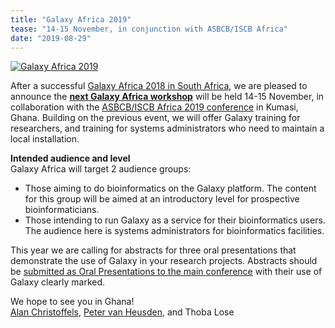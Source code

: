 ```yaml
---
title: "Galaxy Africa 2019"
tease: "14-15 November, in conjunction with ASBCB/ISCB Africa"
date: "2019-08-29"
---
```


[<img class="float-right img-responsive" style="max-width: 14rem;" src="/images/galaxy-logos/galaxy-africa-logo-big.png" alt="Galaxy Africa 2019" />](https://www.iscb.org/iscbafrica2019-ps/iscbafrica2019-worktut#galaxy)

After a successful [Galaxy Africa 2018 in South Africa](http://galaxyafrica.sanbi.ac.za/), we are pleased to announce the **[next Galaxy Africa workshop](https://www.iscb.org/iscbafrica2019-ps/iscbafrica2019-worktut#galaxy)** will be held 14-15 November, in collaboration with the [ASBCB/ISCB Africa 2019 conference](https://www.iscb.org/iscbafrica2019) in Kumasi, Ghana. Building on the previous event, we will offer Galaxy training for researchers, and training for systems administrators who need to maintain a local installation.

**Intended audience and level**<br />
Galaxy Africa will target 2 audience groups:

* Those aiming to do bioinformatics on the Galaxy platform. The content for this group will be aimed at an introductory level for prospective bioinformaticians.
* Those intending to run Galaxy as a service for their bioinformatics users. The audience here is systems administrators for bioinformatics facilities.

This year we are calling for abstracts for three oral presentations that demonstrate the use of Galaxy in your research projects. Abstracts should be [submitted as Oral Presentations to the main conference](https://www.iscb.org/iscbafrica2019-call/iscbafrica2019-oral-submission) with their use of Galaxy clearly marked.

We hope to see you in Ghana!<br />
[Alan Christoffels](https://www.uwc.ac.za/Biography/Pages/Prof-Alan-Christoffels.aspx), [Peter van Heusden](https://www.researchgate.net/profile/Peter_Van_Heusden), and Thoba Lose

